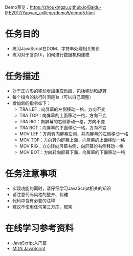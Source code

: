 Demo预览：https://zhouxingzu.github.io/Baidu-IFE2017/Yaoyao_college/demo5/demo5.html
# 任务目的
* 练习JavaScript在DOM、字符串处理相关知识
* 练习对于复杂UI，如何进行数据机构建模

# 任务描述
* 对于正方形的移动增加相应动画，包括移动和旋转
* 每个指令的执行时间是1s（可以自己调整）
* 增加新的指令如下：
    * TRA LEF：向屏幕的左侧移动一格，方向不变
    * TRA TOP：向屏幕的上面移动一格，方向不变
    * TRA RIG：向屏幕的右侧移动一格，方向不变
    * TRA BOT：向屏幕的下面移动一格，方向不变
    * MOV LEF：方向转向屏幕左侧，并向屏幕的左侧移动一格
    * MOV TOP：方向转向屏幕上面，向屏幕的上面移动一格
    * MOV RIG：方向转向屏幕右侧，向屏幕的右侧移动一格
    * MOV BOT：方向转向屏幕下面，向屏幕的下面移动一格
    
# 任务注意事项
* 实现功能的同时，请仔细学习JavaScript相关的知识
* 请注意代码风格的整齐、优雅
* 代码中含有必要的注释
* 建议不使用任何第三方库、框架

# 在线学习参考资料
* [JavaScript入门篇](http://www.imooc.com/learn/36)
* [MDN JavaScript](https://developer.mozilla.org/zh-CN/docs/Web/JavaScript)
